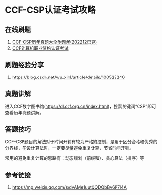 
# CCF-CSP认证考试攻略



## 在线刷题

1. [CCF-CSP历年真题大全附题解(202212已更)](https://blog.csdn.net/weixin_53919192/article/details/124893395)
2. [CCF计算机职业资格认证考试](http://118.190.20.162/home.page)


## 刷题经验分享

1. https://blog.csdn.net/wu_xin1/article/details/100523240

## 真题讲解

进入CCF数字图书馆(https://dl.ccf.org.cn/index.html)，搜索关键词“CSP”即可查看历年真题讲解。


## 答题技巧

CCF-CSP题目的解法对于时间开销有较为严格的控制，是用于区分合格和优秀的分界线，在设计算法时，一定要尽量避免重复计算，节省时间开销。

常用的避免重复计算的思路有：动态规划（前缀和）、贪心算法（排序）等


## 参考链接
1. https://mp.weixin.qq.com/s/dvAMe1uutQQDQbBv6P7l4A